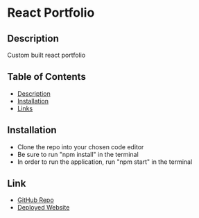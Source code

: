 # React Portfolio

## Description

Custom built react portfolio

## Table of Contents
- [Description](#description)
- [Installation](#installation)
- [Links](#link)

## Installation

* Clone the repo into your chosen code editor
* Be sure to run "npm install" in the terminal
* In order to run the application, run "npm start" in the terminal

## Link

* [GitHub Repo](https://github.com/ReubenGenkin/React-portfolio)
* [Deployed Website](https://reubengenkin.github.io/React-portfolio/)


  